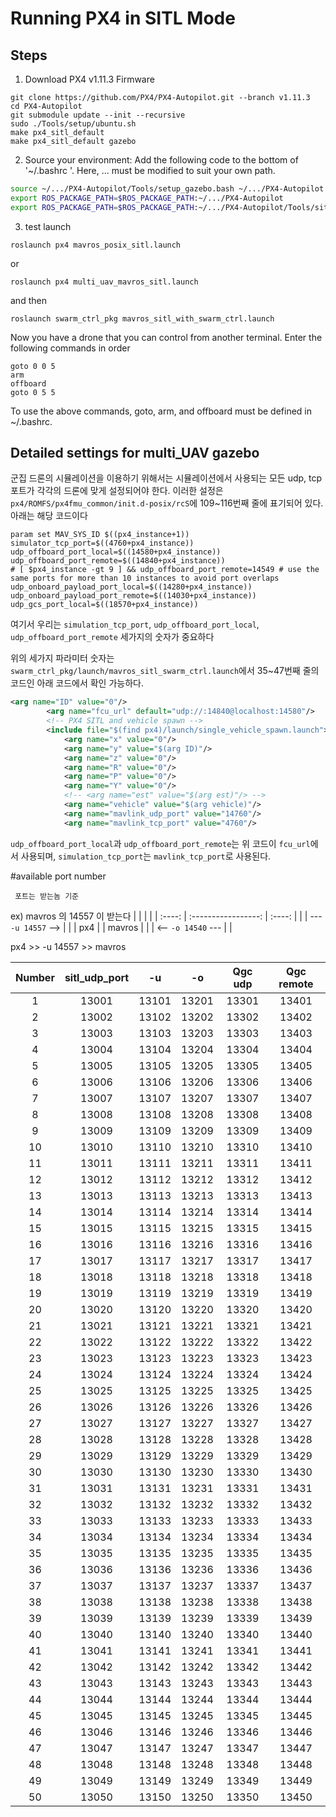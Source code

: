 Running PX4 in SITL Mode
==========================

Steps
---------------------------

1. Download PX4 v1.11.3 Firmware
```
git clone https://github.com/PX4/PX4-Autopilot.git --branch v1.11.3  
cd PX4-Autopilot
git submodule update --init --recursive
sudo ./Tools/setup/ubuntu.sh
make px4_sitl_default
make px4_sitl_default gazebo
```

2. Source your environment:
Add the following code to the bottom of '~/.bashrc '.
Here, ... must be modified to suit your own path.
```bash
source ~/.../PX4-Autopilot/Tools/setup_gazebo.bash ~/.../PX4-Autopilot ~/.../PX4-Autopilot/build/px4_sitl_default
export ROS_PACKAGE_PATH=$ROS_PACKAGE_PATH:~/.../PX4-Autopilot
export ROS_PACKAGE_PATH=$ROS_PACKAGE_PATH:~/.../PX4-Autopilot/Tools/sitl_gazebo
```
3. test launch
```
roslaunch px4 mavros_posix_sitl.launch
```

or

```
roslaunch px4 multi_uav_mavros_sitl.launch
```

and then
```
roslaunch swarm_ctrl_pkg mavros_sitl_with_swarm_ctrl.launch
```

Now you have a drone that you can control from another terminal.
Enter the following commands in order
```
goto 0 0 5
arm
offboard
goto 0 5 5
```
To use the above commands, goto, arm, and offboard must be defined in ~/.bashrc.

Detailed settings for multi_UAV gazebo
---------------------------
군집 드론의 시뮬레이션을 이용하기 위해서는 시뮬레이션에서 사용되는 모든 udp, tcp 포트가 각각의 드론에 맞게 설정되어야 한다.
이러한 설정은 `px4/ROMFS/px4fmu_common/init.d-posix/rcS`에 109~116번째 줄에 표기되어 있다. 아래는 해당 코드이다 
```
param set MAV_SYS_ID $((px4_instance+1))
simulator_tcp_port=$((4760+px4_instance))
udp_offboard_port_local=$((14580+px4_instance))
udp_offboard_port_remote=$((14840+px4_instance))
# [ $px4_instance -gt 9 ] && udp_offboard_port_remote=14549 # use the same ports for more than 10 instances to avoid port overlaps
udp_onboard_payload_port_local=$((14280+px4_instance))
udp_onboard_payload_port_remote=$((14030+px4_instance))
udp_gcs_port_local=$((18570+px4_instance))
```
여기서 우리는 `simulation_tcp_port`, `udp_offboard_port_local`, `udp_offboard_port_remote` 세가지의 숫자가 중요하다

위의 세가지 파라미터 숫자는 `swarm_ctrl_pkg/launch/mavros_sitl_swarm_ctrl.launch`에서 35~47번째 줄의 코드인 아래 코드에서 확인 가능하다. 
```xml
<arg name="ID" value="0"/>
        <arg name="fcu_url" default="udp://:14840@localhost:14580"/>
        <!-- PX4 SITL and vehicle spawn -->
        <include file="$(find px4)/launch/single_vehicle_spawn.launch">
            <arg name="x" value="0"/>
            <arg name="y" value="$(arg ID)"/>
            <arg name="z" value="0"/>
            <arg name="R" value="0"/>
            <arg name="P" value="0"/>
            <arg name="Y" value="0"/>
            <!-- <arg name="est" value="$(arg est)"/> -->
            <arg name="vehicle" value="$(arg vehicle)"/> 
            <arg name="mavlink_udp_port" value="14760"/>
            <arg name="mavlink_tcp_port" value="4760"/>
```
`udp_offboard_port_local`과 `udp_offboard_port_remote`는 위 코드이 `fcu_url`에서 사용되며, `simulation_tcp_port`는 `mavlink_tcp_port`로 사용된다.



#available port number
```
 포트는 받는놈 기준
```
ex) mavros 의 14557 이 받는다
|        |                     |        |
| :----: | :-----------------: | :----: |
|        | ---  `-u 14557` --> |        |
| px4    |                     | mavros |
|        | <--  `-o 14540` --- |        |


px4 >> -u 14557 >> mavros


| Number | sitl_udp_port | -u    | -o    | Qgc udp | Qgc remote |
| :----: | :-----------: | :---: | :---: | :-----: | :--------: |
| 1      | 13001         | 13101 | 13201 | 13301   | 13401      |
| 2      | 13002         | 13102 | 13202 | 13302   | 13402      |
| 3      | 13003         | 13103 | 13203 | 13303   | 13403      |
| 4      | 13004         | 13104 | 13204 | 13304   | 13404      |
| 5      | 13005         | 13105 | 13205 | 13305   | 13405      |
| 6      | 13006         | 13106 | 13206 | 13306   | 13406      |
| 7      | 13007         | 13107 | 13207 | 13307   | 13407      |
| 8      | 13008         | 13108 | 13208 | 13308   | 13408      |
| 9      | 13009         | 13109 | 13209 | 13309   | 13409      |
| 10     | 13010         | 13110 | 13210 | 13310   | 13410      |
| 11     | 13011         | 13111 | 13211 | 13311   | 13411      |
| 12     | 13012         | 13112 | 13212 | 13312   | 13412      |
| 13     | 13013         | 13113 | 13213 | 13313   | 13413      |
| 14     | 13014         | 13114 | 13214 | 13314   | 13414      |
| 15     | 13015         | 13115 | 13215 | 13315   | 13415      |
| 16     | 13016         | 13116 | 13216 | 13316   | 13416      |
| 17     | 13017         | 13117 | 13217 | 13317   | 13417      |
| 18     | 13018         | 13118 | 13218 | 13318   | 13418      |
| 19     | 13019         | 13119 | 13219 | 13319   | 13419      |
| 20     | 13020         | 13120 | 13220 | 13320   | 13420      |
| 21     | 13021         | 13121 | 13221 | 13321   | 13421      |
| 22     | 13022         | 13122 | 13222 | 13322   | 13422      |
| 23     | 13023         | 13123 | 13223 | 13323   | 13423      |
| 24     | 13024         | 13124 | 13224 | 13324   | 13424      |
| 25     | 13025         | 13125 | 13225 | 13325   | 13425      |
| 26     | 13026         | 13126 | 13226 | 13326   | 13426      |
| 27     | 13027         | 13127 | 13227 | 13327   | 13427      |
| 28     | 13028         | 13128 | 13228 | 13328   | 13428      |
| 29     | 13029         | 13129 | 13229 | 13329   | 13429      |
| 30     | 13030         | 13130 | 13230 | 13330   | 13430      |
| 31     | 13031         | 13131 | 13231 | 13331   | 13431      |
| 32     | 13032         | 13132 | 13232 | 13332   | 13432      |
| 33     | 13033         | 13133 | 13233 | 13333   | 13433      |
| 34     | 13034         | 13134 | 13234 | 13334   | 13434      |
| 35     | 13035         | 13135 | 13235 | 13335   | 13435      |
| 36     | 13036         | 13136 | 13236 | 13336   | 13436      |
| 37     | 13037         | 13137 | 13237 | 13337   | 13437      |
| 38     | 13038         | 13138 | 13238 | 13338   | 13438      |
| 39     | 13039         | 13139 | 13239 | 13339   | 13439      |
| 40     | 13040         | 13140 | 13240 | 13340   | 13440      |
| 41     | 13041         | 13141 | 13241 | 13341   | 13441      |
| 42     | 13042         | 13142 | 13242 | 13342   | 13442      |
| 43     | 13043         | 13143 | 13243 | 13343   | 13443      |
| 44     | 13044         | 13144 | 13244 | 13344   | 13444      |
| 45     | 13045         | 13145 | 13245 | 13345   | 13445      |
| 46     | 13046         | 13146 | 13246 | 13346   | 13446      |
| 47     | 13047         | 13147 | 13247 | 13347   | 13447      |
| 48     | 13048         | 13148 | 13248 | 13348   | 13448      |
| 49     | 13049         | 13149 | 13249 | 13349   | 13449      |
| 50     | 13050         | 13150 | 13250 | 13350   | 13450      |

